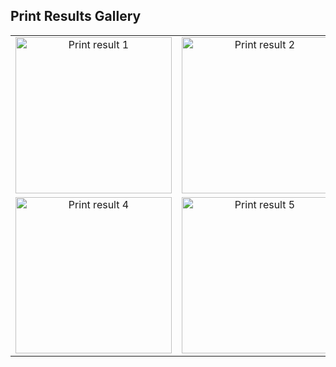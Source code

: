 ## Print Results Gallery

<div align="center">

| | | |
|:-------------------------:|:-------------------------:|:-------------------------:|
|<img width="250" alt="Print result 1" src="results/img1.jpg"> |<img width="250" alt="Print result 2" src="results/img2.jpg">|<img width="250" alt="Print result 3" src="results/img3.jpg">|
|<img width="250" alt="Print result 4" src="results/img4.jpg">|<img width="250" alt="Print result 5" src="results/img5.jpg">|<img width="250" alt="Print result 6" src="results/img6.jpg">|

</div>

<!-- Alternative layout for 2 columns
<div align="center">

| | |
|:-------------------------:|:-------------------------:|
|<img width="375" alt="Print result 1" src="results/img1.jpg"> |<img width="375" alt="Print result 2" src="results/img2.jpg">|
|<img width="375" alt="Print result 3" src="results/img3.jpg">|<img width="375" alt="Print result 4" src="results/img4.jpg">|

</div>
-->
